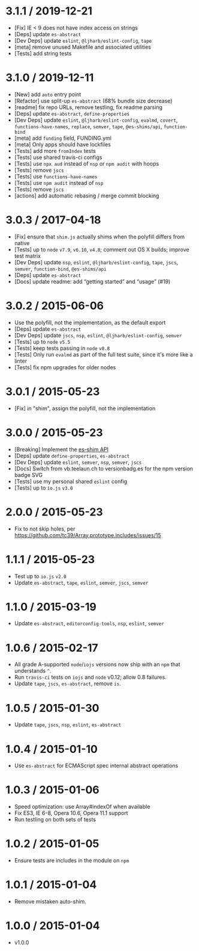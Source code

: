 # 3.1.1 / 2019-12-21

- [Fix] IE < 9 does not have index access on strings
- [Deps] update `es-abstract`
- [Dev Deps] update `eslint`, `@ljharb/eslint-config`, `tape`
- [meta] remove unused Makefile and associated utilities
- [Tests] add string tests

# 3.1.0 / 2019-12-11

- [New] add `auto` entry point
- [Refactor] use split-up `es-abstract` (68% bundle size decrease)
- [readme] fix repo URLs, remove testling, fix readme parsing
- [Deps] update `es-abstract`, `define-properties`
- [Dev Deps] update `eslint`, `@ljharb/eslint-config`, `evalmd`, `covert`, `functions-have-names`, `replace`, `semver`, `tape`, `@es-shims/api`, `function-bind`
- [meta] add `funding` field, FUNDING.yml
- [meta] Only apps should have lockfiles
- [Tests] add more `fromIndex` tests
- [Tests] use shared travis-ci configs
- [Tests] use `npx aud` instead of `nsp` or `npm audit` with hoops
- [Tests] remove `jscs`
- [Tests] use `functions-have-names`
- [Tests] use `npm audit` instead of `nsp`
- [Tests] remove `jscs`
- [actions] add automatic rebasing / merge commit blocking

# 3.0.3 / 2017-04-18

- [Fix] ensure that `shim.js` actually shims when the polyfill differs from native
- [Tests] up to `node` `v7.9`, `v6.10`, `v4.8`; comment out OS X builds; improve test matrix
- [Dev Deps] update `nsp`, `eslint`, `@ljharb/eslint-config`, `tape`, `jscs`, `semver`, `function-bind`, `@es-shims/api`
- [Deps] update `es-abstract`
- [Docs] update readme: add “getting started” and “usage” (#19)

# 3.0.2 / 2015-06-06

- Use the polyfill, not the implementation, as the default export
- [Deps] update `es-abstract`
- [Dev Deps] update `jscs`, `nsp`, `eslint`, `@ljharb/eslint-config`, `semver`
- [Tests] up to `node` `v5.5`
- [Tests] keep tests passing in `node` `v0.8`
- [Tests] Only run `evalmd` as part of the full test suite, since it's more like a linter
- [Tests] fix npm upgrades for older nodes

# 3.0.1 / 2015-05-23

- [Fix] in "shim", assign the polyfill, not the implementation

# 3.0.0 / 2015-05-23

- [Breaking] Implement the [es-shim API](es-shims/api)
- [Deps] update `define-properties`, `es-abstract`
- [Dev Deps] update `eslint`, `semver`, `nsp`, `semver`, `jscs`
- [Docs] Switch from vb.teelaun.ch to versionbadg.es for the npm version badge SVG
- [Tests] use my personal shared `eslint` config
- [Tests] up to `io.js` `v3.0`

# 2.0.0 / 2015-05-23

- Fix to not skip holes, per https://github.com/tc39/Array.prototype.includes/issues/15

# 1.1.1 / 2015-05-23

- Test up to `io.js` `v2.0`
- Update `es-abstract`, `tape`, `eslint`, `semver`, `jscs`, `semver`

# 1.1.0 / 2015-03-19

- Update `es-abstract`, `editorconfig-tools`, `nsp`, `eslint`, `semver`

# 1.0.6 / 2015-02-17

- All grade A-supported `node`/`iojs` versions now ship with an `npm` that understands `^`.
- Run `travis-ci` tests on `iojs` and `node` v0.12; allow 0.8 failures.
- Update `tape`, `jscs`, `es-abstract`, remove `is`.

# 1.0.5 / 2015-01-30

- Update `tape`, `jscs`, `nsp`, `eslint`, `es-abstract`

# 1.0.4 / 2015-01-10

- Use `es-abstract` for ECMAScript spec internal abstract operations

# 1.0.3 / 2015-01-06

- Speed optimization: use Array#indexOf when available
- Fix ES3, IE 6-8, Opera 10.6, Opera 11.1 support
- Run testling on both sets of tests

# 1.0.2 / 2015-01-05

- Ensure tests are includes in the module on `npm`

# 1.0.1 / 2015-01-04

- Remove mistaken auto-shim.

# 1.0.0 / 2015-01-04

- v1.0.0
